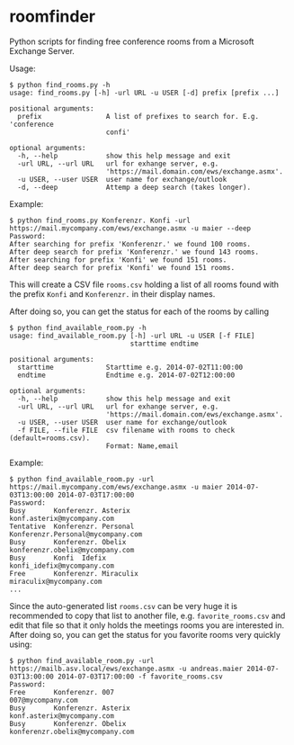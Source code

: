 roomfinder
==========

Python scripts for finding free conference rooms from a Microsoft Exchange Server.

Usage:

	$ python find_rooms.py -h
	usage: find_rooms.py [-h] -url URL -u USER [-d] prefix [prefix ...]

	positional arguments:
	  prefix                A list of prefixes to search for. E.g. 'conference
	                        confi'

	optional arguments:
	  -h, --help            show this help message and exit
	  -url URL, --url URL   url for exhange server, e.g.
	                        'https://mail.domain.com/ews/exchange.asmx'.
	  -u USER, --user USER  user name for exchange/outlook
	  -d, --deep            Attemp a deep search (takes longer).

Example:
	
	$ python find_rooms.py Konferenzr. Konfi -url https://mail.mycompany.com/ews/exchange.asmx -u maier --deep
	Password:
	After searching for prefix 'Konferenzr.' we found 100 rooms.
	After deep search for prefix 'Konferenzr.' we found 143 rooms.
	After searching for prefix 'Konfi' we found 151 rooms.
	After deep search for prefix 'Konfi' we found 151 rooms.  

This will create a CSV file `rooms.csv` holding a list of all rooms found with the prefix `Konfi` and `Konferenzr.` in their display names.

After doing so, you can get the status for each of the rooms by calling

	$ python find_available_room.py -h
	usage: find_available_room.py [-h] -url URL -u USER [-f FILE]
	                              starttime endtime

	positional arguments:
	  starttime             Starttime e.g. 2014-07-02T11:00:00
	  endtime               Endtime e.g. 2014-07-02T12:00:00

	optional arguments:
	  -h, --help            show this help message and exit
	  -url URL, --url URL   url for exhange server, e.g.
	                        'https://mail.domain.com/ews/exchange.asmx'.
	  -u USER, --user USER  user name for exchange/outlook
	  -f FILE, --file FILE  csv filename with rooms to check (default=rooms.csv).
	                        Format: Name,email

Example:
	
	$ python find_available_room.py -url https://mail.mycompany.com/ews/exchange.asmx -u maier 2014-07-03T13:00:00 2014-07-03T17:00:00
	Password:
	Busy       Konferenzr. Asterix                                              konf.asterix@mycompany.com                                  
	Tentative  Konferenzr. Personal                                             Konferenzr.Personal@mycompany.com             
	Busy       Konferenzr. Obelix                                               konferenzr.obelix@mycompany.com              
	Busy       Konfi  Idefix                                                    konfi_idefix@mycompany.com                                   
	Free       Konferenzr. Miraculix                                            miraculix@mycompany.com       
	...

Since the auto-generated list `rooms.csv` can be very huge it is recommended to copy that list to another file, e.g. `favorite_rooms.csv` and edit that file so that it only holds the meetings rooms you are interested in. After doing so, you can get the status for you favorite rooms very quickly using:

	$ python find_available_room.py -url https://mailb.asv.local/ews/exchange.asmx -u andreas.maier 2014-07-03T13:00:00 2014-07-03T17:00:00 -f favorite_rooms.csv
	Password:
	Free       Konferenzr. 007                                                  007@mycompany.com                                         
	Busy       Konferenzr. Asterix                                              konf.asterix@mycompany.com                                         
	Busy       Konferenzr. Obelix                                               konferenzr.obelix@mycompany.com   

                                      



